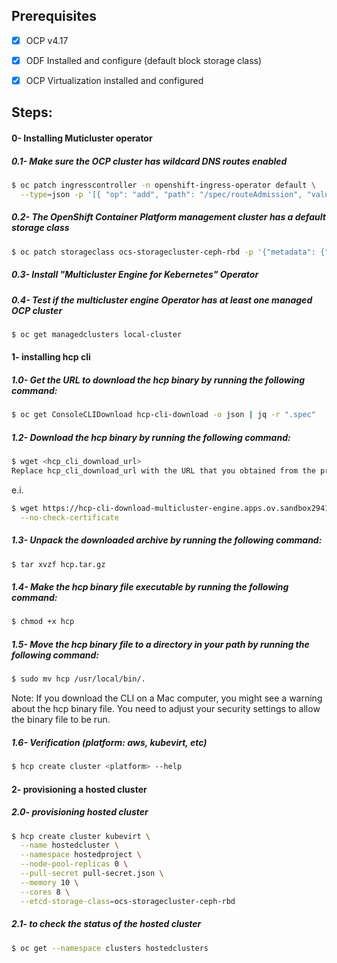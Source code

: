 ## Prerequisites

- [x] OCP v4.17

- [x] ODF Installed and configure (default block storage class)

- [x] OCP Virtualization installed and configured


## Steps:

#### 0- Installing Muticluster operator

##### 0.1- Make sure the OCP cluster has wildcard DNS routes enabled
```bash
$ oc patch ingresscontroller -n openshift-ingress-operator default \
  --type=json -p '[{ "op": "add", "path": "/spec/routeAdmission", "value": {wildcardPolicy: "WildcardsAllowed"}}]'
```

##### 0.2- The OpenShift Container Platform management cluster has a default storage class
```bash
$ oc patch storageclass ocs-storagecluster-ceph-rbd -p '{"metadata": {"annotations":{"storageclass.kubernetes.io/is-default-class":"true"}}}'
```

##### 0.3- Install *"Multicluster Engine for Kebernetes"* Operator

##### 0.4- Test if the multicluster engine Operator has at least one managed OCP cluster
```bash
$ oc get managedclusters local-cluster
```


####  1- installing hcp cli
##### 1.0- Get the URL to download the hcp binary by running the following command:
```bash
$ oc get ConsoleCLIDownload hcp-cli-download -o json | jq -r ".spec"
```

##### 1.2- Download the hcp binary by running the following command:
```bash
$ wget <hcp_cli_download_url> 
Replace hcp_cli_download_url with the URL that you obtained from the previous step.
```
e.i.

```bash
$ wget https://hcp-cli-download-multicluster-engine.apps.ov.sandbox2941.opentlc.com/darwin/amd64/hcp.tar.gz \
  --no-check-certificate
```

##### 1.3- Unpack the downloaded archive by running the following command:
```bash
$ tar xvzf hcp.tar.gz
```

##### 1.4- Make the hcp binary file executable by running the following command:
```bash
$ chmod +x hcp
```

##### 1.5- Move the hcp binary file to a directory in your path by running the following command:
```bash
$ sudo mv hcp /usr/local/bin/.
```

Note: If you download the CLI on a Mac computer, you might see a warning about the hcp binary file. You need to adjust your security settings to allow the binary file to be run.

##### 1.6- Verification (platform: aws, kubevirt, etc)
```bash
$ hcp create cluster <platform> --help 
```

#### 2- provisioning a hosted cluster
##### 2.0- provisioning hosted cluster
```bash
$ hcp create cluster kubevirt \
  --name hostedcluster \
  --namespace hostedproject \
  --node-pool-replicas 0 \
  --pull-secret pull-secret.json \
  --memory 10 \
  --cores 8 \
  --etcd-storage-class=ocs-storagecluster-ceph-rbd
```

##### 2.1- to check the status of the hosted cluster
```bash
$ oc get --namespace clusters hostedclusters
```